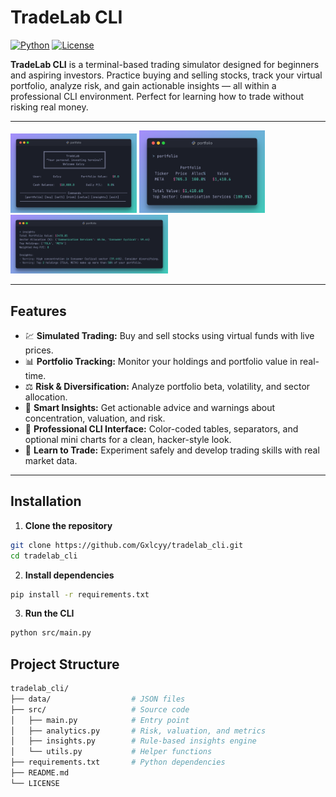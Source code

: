 # TradeLab CLI

[![Python](https://img.shields.io/badge/python-3.10+-blue)](https://www.python.org/)  [![License](https://img.shields.io/badge/license-MIT-green)](LICENSE)  

**TradeLab CLI** is a terminal-based trading simulator designed for beginners and aspiring investors. Practice buying and selling stocks, track your virtual portfolio, analyze risk, and gain actionable insights — all within a professional CLI environment. Perfect for learning how to trade without risking real money.

---

<img src="images/main_screen_image.png" width=40% height=40%>

<img src="images/portfolio_image.png" width=40% height=40%>

<img src="images/insights_image.png" width=50% height=70%>

---

## **Features**

- 💹 **Simulated Trading:** Buy and sell stocks using virtual funds with live prices.  
- 📊 **Portfolio Tracking:** Monitor your holdings and portfolio value in real-time.  
- ⚖️ **Risk & Diversification:** Analyze portfolio beta, volatility, and sector allocation.  
- 🧠 **Smart Insights:** Get actionable advice and warnings about concentration, valuation, and risk.  
- 🎨 **Professional CLI Interface:** Color-coded tables, separators, and optional mini charts for a clean, hacker-style look.  
- 🏫 **Learn to Trade:** Experiment safely and develop trading skills with real market data.

---

## **Installation**

1. **Clone the repository**
```bash
git clone https://github.com/Gxlcyy/tradelab_cli.git
cd tradelab_cli
```
2. **Install dependencies**
```bash
pip install -r requirements.txt
```
3. **Run the CLI**
```bash
python src/main.py
```

## **Project Structure**
```bash
tradelab_cli/
├── data/                  # JSON files
├── src/                   # Source code
│   ├── main.py            # Entry point
│   ├── analytics.py       # Risk, valuation, and metrics
│   ├── insights.py        # Rule-based insights engine
│   └── utils.py           # Helper functions
├── requirements.txt       # Python dependencies
├── README.md
└── LICENSE